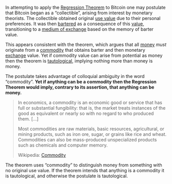 In attempting to apply the [Regression Theorem](https://wiki.mises.org/wiki/Regression_theorem) to Bitcoin one may postulate that Bitcoin began as a “collectible”, arising from interest by monetary theorists. The collectible obtained original [use value](https://en.m.wikipedia.org/wiki/Use_value) due to their personal preferences. It was then [bartered](https://en.m.wikipedia.org/wiki/Barter) as a consequence of this [value](Glossary#value), transitioning to a [medium of exchange](https://en.m.wikipedia.org/wiki/Medium_of_exchange) based on the memory of barter value.

This appears consistent with the theorem, which argues that all [money](Money-Taxonomy) *must* originate from a [commodity](https://en.m.wikipedia.org/wiki/Commodity) that obtains barter and then monetary [exchange](Glossary#exchange) value. Yet if commodity value can arise from potential as money then the theorem is [tautological](https://en.m.wikipedia.org/wiki/Tautology_(logic)), implying nothing more than money is money.

The postulate takes advantage of colloquial ambiguity in the word “commodity”. **Yet if anything can be a commodity then the Regression Theorem would imply, contrary to its assertion, that anything can be money.**

> In economics, a commodity is an economic good or service that has full or substantial fungibility: that is, the market treats instances of the good as equivalent or nearly so with no regard to who produced them. [...]
>
>  Most commodities are raw materials, basic resources, agricultural, or mining products, such as iron ore, sugar, or grains like rice and wheat. Commodities can also be mass-produced unspecialized products such as chemicals and computer memory.
>
> Wikipedia: [Commodity](https://en.m.wikipedia.org/wiki/Commodity)

The theorem uses “commodity” to distinguish money from something with no original use value. If the theorem intends that anything is a commodity it is tautological, and otherwise the postulate is tautological.